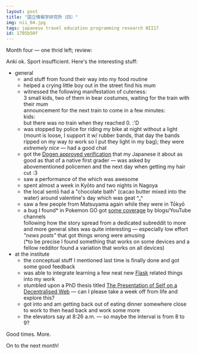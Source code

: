 ```yaml
---
layout: post
title: "国立情報学研究所〔四〕"
img: nii_04.jpg
tags: japanese travel education programming research NII17
id: 1705b50f
---
```


Month four — one thrid left; review:

Anki ok. Sport insufficient. Here's the interesting stuff:  

* general
    * <!-- mixlang:餃子:gyōza (dumplings) --> and stuff from <!-- mixlang:オリジン:ORIGIN (bentō chain that also has a buffet) --> found their way into my food routine
    * helped a crying little boy out in the street find his mum
    * witnessed the following manifestation of cuteness:<br>3 small kids, two of them in bear costumes, waiting for the train with their mum<br>announcement for the next train to come in a few minutes: <!-- mixlang:「...。この電車は10両です。」:&quot;... . This train has 10 wagons.&quot; (wagons = &quot;ryō&quot;) --><br>kids: <!-- mixlang:「10秒？10！9！8！...」:&quot;10 seconds? 10! 9! 8! ...&quot; (seconds = &quot;byō&quot;) --><br>but there was no train when they reached 0. :'D 
    * was stopped by police for riding my bike at night without a light (mount is loose, I support it w/ rubber bands, that day the bands ripped on my way *to* work so I put they light in my bag); they were *extremely nice* — had a good chat
    * got the [Dogen approved verification](https://youtu.be/oXLP6IGmdZs?t=1m4s) that my Japanese it about as good as that of a native first grader — was asked <!-- mixlang:「長いんですか？日本は」:&quot;So ... you&#39;ve been living in Japan for quite some time?&quot; --> by abovementioned policemen and the next day when getting my hair cut :3
    * saw a performance of the <!-- mixlang:東京都立青梅総合高等学校 和太鼓部:Ome Sōgō High School taiko club --> which was awesome
    * spent almost a week in Kyōto and two nights in Nagoya
    * the local sentō had a "chocolate bath" (cacao butter mixed into the water) around valentine's day which was geat ^_^
    * saw a few people from Matsuyama again while they were in Tōkyō  
    * a bug I found\* in Pokemon GO got [some coverage](static/img/blog/nii_add_06.jpg) by blogs/YouTube channels<br>following how the story spread from a dedicated subreddit to more and more general sites was quite interesting — especially low effort *"news posts"* that got things wrong were amusing<br>\(*to be precise I found something that works on some devices and a fellow redditor found a variation that works on all devices)
* at the institute
    * the conceptual stuff I mentioned last time is finally done and got some good feedback
    * was able to integrate learning a few neat new [Flask](http://flask.pocoo.org/) related things into my work
    * stumbled upon a PhD thesis titled [The Presentation of Self on a Decentralised Web](https://github.com/rhiaro/thesis) — can I please take a week off from life and explore this?
    * got into and am getting back out of eating dinner somewhere close to work to then head back and work some more
    * the elevators say <!-- mixlang:「おはようございます」:&quot;Good morning&quot; --> at 8:26 a.m. — so maybe the interval is from 8 to 9?

Good times. More.

On to the next month!
